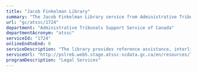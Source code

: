 ```yaml
---
title: "Jacob Finkelman Library"
summary: "The Jacob Finkelman Library service from Administrative Tribunals Support Service of Canada is not available end-to-end online, according to the GC Service Inventory."
url: "gc/atssc/1724"
department: "Administrative Tribunals Support Service of Canada"
departmentAcronym: "atssc"
serviceId: "1724"
onlineEndtoEnd: 0
serviceDescription: "The library provides reference assistance, interlibrary loans, access to decisions, and RSS feeds."
serviceUrl: "http://pslreb.web5.stage.atssc-scdata.gc.ca/en/resources/library.html?zoom_highlight=library"
programDescription: "Legal Services"
---
```

